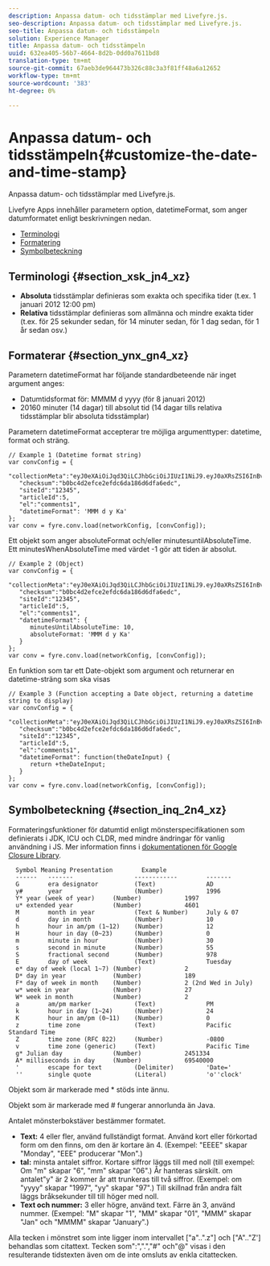 ```yaml
---
description: Anpassa datum- och tidsstämplar med Livefyre.js.
seo-description: Anpassa datum- och tidsstämplar med Livefyre.js.
seo-title: Anpassa datum- och tidsstämpeln
solution: Experience Manager
title: Anpassa datum- och tidsstämpeln
uuid: 632ea405-56b7-4664-8d2b-0dd0a7611bd8
translation-type: tm+mt
source-git-commit: 67aeb3de964473b326c88c3a3f81ff48a6a12652
workflow-type: tm+mt
source-wordcount: '383'
ht-degree: 0%

---
```



# Anpassa datum- och tidsstämpeln{#customize-the-date-and-time-stamp}

Anpassa datum- och tidsstämplar med Livefyre.js.

Livefyre Apps innehåller parametern option, datetimeFormat, som anger datumformatet enligt beskrivningen nedan.

* [Terminologi](#c_date_time_stamp/section_xsk_jn4_xz)
* [Formatering](#c_date_time_stamp/section_ynx_gn4_xz)
* [Symbolbeteckning](#c_date_time_stamp/section_inq_2n4_xz)

## Terminologi {#section_xsk_jn4_xz}

* **Absoluta** tidsstämplar definieras som exakta och specifika tider (t.ex. 1 januari 2012 12:00 pm)
* **Relativa** tidsstämplar definieras som allmänna och mindre exakta tider (t.ex. för 25 sekunder sedan, för 14 minuter sedan, för 1 dag sedan, för 1 år sedan osv.)

## Formaterar {#section_ynx_gn4_xz}

Parametern datetimeFormat har följande standardbeteende när inget argument anges:

* Datumtidsformat för: MMMM d yyyy (för 8 januari 2012)
* 20160 minuter (14 dagar) till absolut tid (14 dagar tills relativa tidsstämplar blir absoluta tidsstämplar)

Parametern datetimeFormat accepterar tre möjliga argumenttyper: datetime, format och sträng.

```
// Example 1 (Datetime format string)  
var convConfig = { 
   "collectionMeta":"eyJ0eXAiOiJqd3QiLCJhbGciOiJIUzI1NiJ9.eyJ0aXRsZSI6InBvc3QgMiIsInVybCI6Imh0dHA6XC9cL29yYW5nZXNhcmVncmVhdC5jb21cL3VzZWExcDcwXzEyXC8_cD01IiwidGFncyI6IiIsImNoZWNrc3VtIjoiYjBiYzRkMmVmY2UyZWZkYzZkYTE4NmQ2ZGZhNmVkYzAiLCJhcnRpY2xlSWQiOjV9.XZJTJgwpiFZCQ6dv8vvl91sMbFSJndzZPTHhmtOaImo", 
   "checksum":"b0bc4d2efce2efdc6da186d6dfa6edc", 
   "siteId":"12345", 
   "articleId":5, 
   "el":"comments1", 
   "datetimeFormat": 'MMM d y Ka' 
}; 
var conv = fyre.conv.load(networkConfig, [convConfig]);
```

Ett objekt som anger absoluteFormat och/eller minutesuntilAbsoluteTime. Ett minutesWhenAbsoluteTime med värdet -1 gör att tiden är absolut.

```
// Example 2 (Object)  
var convConfig = { 
   "collectionMeta":"eyJ0eXAiOiJqd3QiLCJhbGciOiJIUzI1NiJ9.eyJ0aXRsZSI6InBvc3QgMiIsInVybCI6Imh0dHA6XC9cL29yYW5nZXNhcmVncmVhdC5jb21cL3VzZWExcDcwXzEyXC8_cD01IiwidGFncyI6IiIsImNoZWNrc3VtIjoiYjBiYzRkMmVmY2UyZWZkYzZkYTE4NmQ2ZGZhNmVkYzAiLCJhcnRpY2xlSWQiOjV9.XZJTJgwpiFZCQ6dv8vvl91sMbFSJndzZPTHhmtOaImo", 
   "checksum":"b0bc4d2efce2efdc6da186d6dfa6edc", 
   "siteId":"12345", 
   "articleId":5, 
   "el":"comments1", 
   "datetimeFormat": { 
      minutesUntilAbsoluteTime: 10, 
      absoluteFormat: 'MMM d y Ka' 
   } 
};  
var conv = fyre.conv.load(networkConfig, [convConfig]);
```

En funktion som tar ett Date-objekt som argument och returnerar en datetime-sträng som ska visas

```
// Example 3 (Function accepting a Date object, returning a datetime string to display) 
var convConfig = { 
   "collectionMeta":"eyJ0eXAiOiJqd3QiLCJhbGciOiJIUzI1NiJ9.eyJ0aXRsZSI6InBvc3QgMiIsInVybCI6Imh0dHA6XC9cL29yYW5nZXNhcmVncmVhdC5jb21cL3VzZWExcDcwXzEyXC8_cD01IiwidGFncyI6IiIsImNoZWNrc3VtIjoiYjBiYzRkMmVmY2UyZWZkYzZkYTE4NmQ2ZGZhNmVkYzAiLCJhcnRpY2xlSWQiOjV9.XZJTJgwpiFZCQ6dv8vvl91sMbFSJndzZPTHhmtOaImo", 
   "checksum":"b0bc4d2efce2efdc6da186d6dfa6edc", 
   "siteId":"12345", 
   "articleId":5, 
   "el":"comments1", 
   "datetimeFormat": function(theDateInput) { 
      return +theDateInput; 
   } 
};  
var conv = fyre.conv.load(networkConfig, [convConfig]);
```

## Symbolbeteckning {#section_inq_2n4_xz}

Formateringsfunktioner för datumtid enligt mönsterspecifikationen som definierats i JDK, ICU och CLDR, med mindre ändringar för vanlig användning i JS. Mer information finns i [dokumentationen för Google Closure Library](https://developers.google.com/closure/library/docs/overview).

```
  Symbol Meaning Presentation        Example 
  ------   -------                 ------------        ------- 
  G        era designator          (Text)              AD 
  y#       year                    (Number)            1996 
  Y* year (week of year)     (Number)            1997 
  u* extended year           (Number)            4601 
  M        month in year           (Text & Number)     July & 07 
  d        day in month            (Number)            10 
  h        hour in am/pm (1~12)    (Number)            12 
  H        hour in day (0~23)      (Number)            0 
  m        minute in hour          (Number)            30 
  s        second in minute        (Number)            55 
  S        fractional second       (Number)            978 
  E        day of week             (Text)              Tuesday 
  e* day of week (local 1~7) (Number)            2 
  D* day in year             (Number)            189 
  F* day of week in month    (Number)            2 (2nd Wed in July) 
  w* week in year            (Number)            27 
  W* week in month           (Number)            2 
  a        am/pm marker            (Text)              PM 
  k        hour in day (1~24)      (Number)            24 
  K        hour in am/pm (0~11)    (Number)            0 
  z        time zone               (Text)              Pacific Standard Time 
  Z        time zone (RFC 822)     (Number)            -0800 
  v        time zone (generic)     (Text)              Pacific Time 
  g* Julian day              (Number)            2451334 
  A* milliseconds in day     (Number)            69540000 
  '        escape for text         (Delimiter)         'Date=' 
  ''       single quote            (Literal)           'o''clock'
```

Objekt som är markerade med * stöds inte ännu.

Objekt som är markerade med # fungerar annorlunda än Java.

Antalet mönsterbokstäver bestämmer formatet.

* **Text:** 4 eller fler, använd fullständigt format. Använd kort eller förkortad form om den finns, om den är kortare än 4. (Exempel: &quot;EEEE&quot; skapar &quot;Monday&quot;, &quot;EEE&quot; producerar &quot;Mon&quot;.)
* **tal:** minsta antalet siffror. Kortare siffror läggs till med noll (till exempel: Om &quot;m&quot; skapar &quot;6&quot;, &quot;mm&quot; skapar &quot;06&quot;.) År hanteras särskilt. om antalet&quot;y&quot; är 2 kommer år att trunkeras till två siffror. (Exempel: om &quot;yyyy&quot; skapar &quot;1997&quot;, &quot;yy&quot; skapar &quot;97&quot;.) Till skillnad från andra fält läggs bråksekunder till till höger med noll.
* **Text och nummer:** 3 eller högre, använd text. Färre än 3, använd nummer. (Exempel: &quot;M&quot; skapar &quot;1&quot;, &quot;MM&quot; skapar &quot;01&quot;, &quot;MMM&quot; skapar &quot;Jan&quot; och &quot;MMMM&quot; skapar &quot;January&quot;.)

Alla tecken i mönstret som inte ligger inom intervallet [&quot;a&quot;..&quot;.z&quot;] och [&quot;A&quot;..&quot;Z&#39;] behandlas som citattext. Tecken som&quot;:&quot;,&quot;.&quot;,&quot;#&quot; och&quot;@&quot; visas i den resulterande tidstexten även om de inte omsluts av enkla citattecken.
